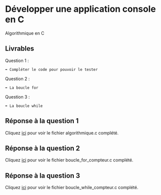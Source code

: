 # Développer une application console en C

Algorithmique en C

## Livrables

Question 1 :

```
➡️ Compléter le code pour pouvoir le tester
```

Question 2 :

```
➡️ La boucle for
```

Question 3 :

```
➡️ La boucle while
```

## Réponse à la question 1

Cliquez [ici](https://github.com/snir-2024/anthonin.boisot/blob/main/Developper_une_application_console_C/Algorithmique_en_C/algorithmique.c) pour voir le fichier algorithmique.c complété.

## Réponse à la question 2

Cliquez [ici](https://github.com/snir-2024/anthonin.boisot/blob/main/Developper_une_application_console_C/Algorithmique_en_C/boucle_for_compteur.c) pour voir le fichier boucle_for_compteur.c complété.

## Réponse à la question 3

Cliquez [ici](https://github.com/snir-2024/anthonin.boisot/blob/main/Developper_une_application_console_C/Algorithmique_en_C/boucle_while_compteur.c) pour voir le fichier boucle_while_compteur.c complété.
